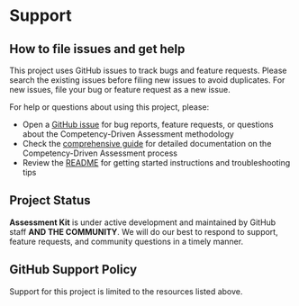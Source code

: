 # Support 

## How to file issues and get help

This project uses GitHub issues to track bugs and feature requests. Please search the existing issues before filing new issues to avoid duplicates. For new issues, file your bug or feature request as a new issue.

For help or questions about using this project, please:

- Open a [GitHub issue](https://github.com/safaaleigh/spec-kit-education-competency/issues/new) for bug reports, feature requests, or questions about the Competency-Driven Assessment methodology
- Check the [comprehensive guide](./assessment-driven.md) for detailed documentation on the Competency-Driven Assessment process
- Review the [README](./README.md) for getting started instructions and troubleshooting tips

## Project Status

**Assessment Kit** is under active development and maintained by GitHub staff **AND THE COMMUNITY**. We will do our best to respond to support, feature requests, and community questions in a timely manner.

## GitHub Support Policy

Support for this project is limited to the resources listed above.
